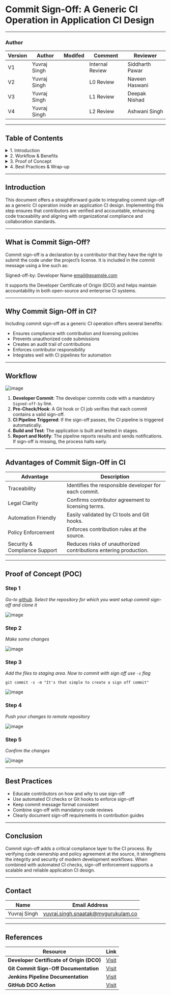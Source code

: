 # Commit Sign-Off: A Generic CI Operation in Application CI Design

---

### Author
|  Version   |   Author     |  Modifed   |      Comment      |    Reviewer      |
|------------|--------------|------------|-------------------|------------------|
|  V1        | Yuvraj Singh |            | Internal Review   | Siddharth Pawar  |
|  V2        | Yuvraj Singh |            | L0 Review         | Naveen Haswani |
|  V3        | Yuvraj Singh |            | L1 Review         | Deepak Nishad |
|  V4        | Yuvraj Singh |            | L2 Review         | Ashwani Singh |

---

## Table of Contents

<details>
<summary>1. Introduction</summary>

- [Introduction](#introduction)  
- [What is Commit Sign-Off?](#what-is-commit-sign-off)  
- [Why Commit Sign-Off in CI?](#why-commit-sign-off-in-ci)

</details>

<details>
<summary>2. Workflow & Benefits</summary>

- [Workflow](#workflow)  
- [Advantages of Commit Sign-Off in CI](#advantages-of-commit-sign-off-in-ci)

</details>

<details>
<summary>3. Proof of Concept</summary>

- [Step 1: Clone the Repository](#step-1)  
- [Step 2: Make Changes](#step-2)  
- [Step 3: Commit with Sign-Off](#step-3)  
- [Step 4: Push to Remote](#step-4)  
- [Step 5: Confirm the Changes](#step-5)

</details>

<details>
<summary>4. Best Practices & Wrap-up</summary>

- [Best Practices](#best-practices)  
- [Conclusion](#conclusion)  
- [Contact](#contact)  
- [References](#references)

</details>


---

## Introduction

This document offers a straightforward guide to integrating commit sign-off as a generic CI operation inside an application CI design. Implementing this step ensures that contributors are verified and accountable, enhancing code traceability and aligning with organizational compliance and collaboration standards.

---

## What is Commit Sign-Off?

Commit sign-off is a declaration by a contributor that they have the right to submit the code under the project’s license. It is included in the commit message using a line such as:

Signed-off-by: Developer Name <email@example.com>

It supports the Developer Certificate of Origin (DCO) and helps maintain accountability in both open-source and enterprise CI systems.

---

## Why Commit Sign-Off in CI?

Including commit sign-off as a generic CI operation offers several benefits:

- Ensures compliance with contribution and licensing policies
- Prevents unauthorized code submissions
- Creates an audit trail of contributions
- Enforces contributor responsibility
- Integrates well with CI pipelines for automation

---

## Workflow 

![image](https://github.com/user-attachments/assets/72fdebf9-c9cc-447f-9afb-2c53da1f3882)

1. **Developer Commit**: The developer commits code with a mandatory `Signed-off-by` line.
2. **Pre-Check/Hook**: A Git hook or CI job verifies that each commit contains a valid sign-off.
3. **CI Pipeline Triggered**: If the sign-off passes, the CI pipeline is triggered automatically.
4. **Build and Test**: The application is built and tested in stages.
5. **Report and Notify**: The pipeline reports results and sends notifications. If sign-off is missing, the process halts early.

---

## Advantages of Commit Sign-Off in CI

| Advantage                     | Description                                                                 |
|-------------------------------|-----------------------------------------------------------------------------|
| Traceability                  | Identifies the responsible developer for each commit.                      |
| Legal Clarity                 | Confirms contributor agreement to licensing terms.                         |
| Automation Friendly           | Easily validated by CI tools and Git hooks.                                |
| Policy Enforcement            | Enforces contribution rules at the source.                                 |
| Security & Compliance Support| Reduces risks of unauthorized contributions entering production.           |

---

## Proof of Concept (POC)

### Step 1

*Go-to [github](www.github.com). Select the repository for which you want setup commit sign-off and clone it*

![image](https://github.com/user-attachments/assets/06d483ff-1a7d-4a9c-8266-fb75f73aa821)

### Step 2

*Make some changes*

![image](https://github.com/user-attachments/assets/04bc4b7d-375b-46ae-a1df-3d2c280ef5ef)

### Step 3

*Add the files to staging area. Now to commit with sign off use `-s` flag*
```
git commit -s -m "It's that simple to create a sign off commit"
```

![image](https://github.com/user-attachments/assets/ecc23020-c442-4d77-b252-8d3e3b90fbe7)

### Step 4

*Push your changes to remote repository*

![image](https://github.com/user-attachments/assets/f385f4b3-af63-4d88-a0af-d37ad46ec5f7)

### Step 5

*Confirm the changes*

![image](https://github.com/user-attachments/assets/65404d3a-4cdb-4656-b3c1-1c0569703fdc)

---

## Best Practices

- Educate contributors on how and why to use sign-off
- Use automated CI checks or Git hooks to enforce sign-off
- Keep commit message format consistent
- Combine sign-off with mandatory code reviews
- Clearly document sign-off requirements in contribution guides

---

## Conclusion

Commit sign-off adds a critical compliance layer to the CI process. By verifying code ownership and policy agreement at the source, it strengthens the integrity and security of modern development workflows. When combined with automated CI checks, sign-off enforcement supports a scalable and reliable application CI design.

---

## Contact

| Name          | Email Address                              |
|---------------|--------------------------------------------|
| Yuvraj Singh  | yuvraj.singh.snaatak@mygurukulam.co         |

---

## References

| Resource                         | Link                                                |
|----------------------------------|-----------------------------------------------------|
| **Developer Certificate of Origin (DCO)** | [Visit](https://developercertificate.org/) |
| **Git Commit Sign-Off Documentation** | [Visit](https://git-scm.com/docs/git-commit#Documentation/git-commit.txt---signoff) |
| **Jenkins Pipeline Documentation** | [Visit](https://www.jenkins.io/doc/book/pipeline/) |
| **GitHub DCO Action**           | [Visit](https://github.com/probot/dco) |
